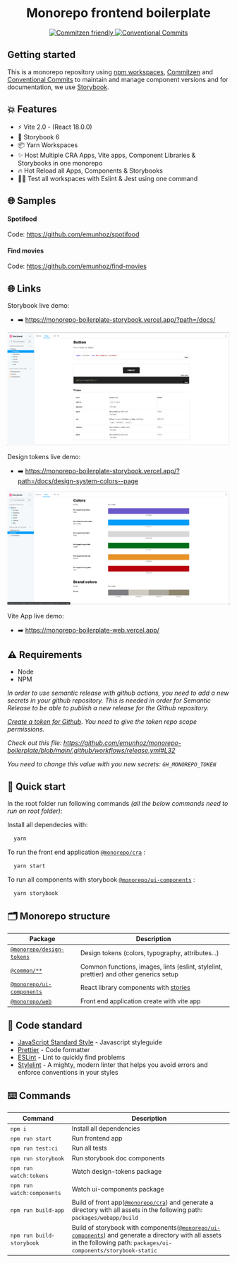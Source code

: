 <h1 align="center">Monorepo frontend boilerplate</h1>

<p align="center">
  <a href="http://commitizen.github.io/cz-cli/">
	  <img src="https://img.shields.io/badge/commitizen-friendly-brightgreen.svg" alt="Commitzen friendly" />
  </a>
  <a href="https://conventionalcommits.org">
	  <img src="https://img.shields.io/badge/Conventional%20Commits-1.0.0-yellow.svg" alt="Conventional Commits" />
  </a>
</p>

## Getting started

This is a monorepo repository using [npm workspaces](https://docs.npmjs.com/cli/v8/using-npm/workspaces), [Commitzen](http://commitizen.github.io/cz-cli/) and [Conventional Commits](https://conventionalcommits.org) to maintain and manage component versions and for documentation, we use [Storybook](https://storybook.js.org/).

## 💥 Features

- ⚡️ Vite 2.0 - (React 18.0.0)
- 📖 Storybook 6
- 📦 Yarn Workspaces
- ✨ Host Multiple CRA Apps, Vite apps, Component Libraries & Storybooks in one monorepo
- 🔥 Hot Reload all Apps, Components & Storybooks
- 👨‍🔬 Test all workspaces with Eslint & Jest using one command

## 🌐 Samples

#### Spotifood
Code: https://github.com/emunhoz/spotifood

#### Find movies
Code: https://github.com/emunhoz/find-movies

## 🌐 Links

Storybook live demo:
- ➡️ https://monorepo-boilerplate-storybook.vercel.app/?path=/docs/

![Storybook](docs/images/ui-components.png)

Design tokens live demo:
- ➡️ https://monorepo-boilerplate-storybook.vercel.app/?path=/docs/design-system-colors--page

![Design tokens](docs/images/design-tokens.png)

Vite App live demo:
- ➡️ https://monorepo-boilerplate-web.vercel.app/

## ⚠️ Requirements

- Node
- NPM

_In order to use semantic release with github actions, you need to add a new secrets in your github repository. This is needed in order for Semantic Release to be able to publish a new release for the Github repository._

_[Create a token for Github](https://help.github.com/en/github/authenticating-to-github/creating-a-personal-access-token-for-the-command-line). You need to give the token repo scope permissions._

_Check out this file: https://github.com/emunhoz/monorepo-boilerplate/blob/main/.github/workflows/release.yml#L32_

_You need to change this value with you new secrets: `GH_MONOREPO_TOKEN`_

## 🚀 Quick start

In the root folder run following commands _(all the below commands need to run on root folder)_:

Install all dependecies with:

```bash
  yarn
```

To run the front end application [`@monorepo/cra`](./packages/cra) :

```bash
  yarn start
```

To run all components with storybook [`@monorepo/ui-components`](./packages/ui-components) :

```bash
  yarn storybook
```

## 🗂 Monorepo structure

| Package                                               | Description                                                                            |
| ----------------------------------------------------- | -------------------------------------------------------------------------------------- |
| [`@monorepo/design-tokens`](./packages/design-tokens) | Design tokens (colors, typography, attributes...)                                      |
| [`@common/**`](./packages/commons)                    | Common functions, images, lints (eslint, stylelint, prettier) and other generics setup |
| [`@monorepo/ui-components`](./packages/ui-components) | React library components with [stories](https://storybook.js.org/)                     |
| [`@monorepo/web`](./packages/web)                    | Front end application create with vite app                                     |

## 🚨 Code standard

- [JavaScript Standard Style](https://standardjs.com/) - Javascript styleguide
- [Prettier](https://prettier.io/) - Code formatter
- [ESLint](https://eslint.org/) - Lint to quickly find problems
- [Stylelint](https://stylelint.io/) - A mighty, modern linter that helps you avoid errors and enforce conventions in your styles

## ⌨️ Commands

| Command                 | Description                                                                                                                                                                               |
| ----------------------- | ----------------------------------------------------------------------------------------------------------------------------------------------------------------------------------------- |
| `npm i`                  | Install all dependencies                                                                                                                                                                  |
| `npm run start`            | Run frontend app                                                                                                                                                                          |
| `npm run test:ci`          | Run all tests                                                                                                                                                                             |
| `npm run storybook`        | Run storybook doc components                                                                                                                                                              |
| `npm run watch:tokens`     | Watch design-tokens package                                                                                                                                                               |
| `npm run watch:components` | Watch ui-components package                                                                                                                                                               |
| `npm run build-app`        | Build of front app([`@monorepo/cra`](./packages/web)) and generate a directory with all assets in the following path: `packages/webapp/build`                                                |
| `npm run build-storybook`  | Build of storybook with components([`@monorepo/ui-components`](./packages/ui-components)) and generate a directory with all assets in the following path: `packages/ui-components/storybook-static` |
